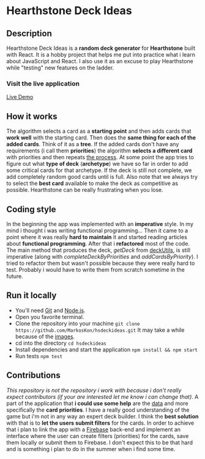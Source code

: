 # Hearthstone Deck Ideas

## Description
Hearthstone Deck Ideas is a **random deck generator** for **Hearthstone** built with React. It is a hobby project that helps me put into practice what i learn about JavaScript and React. I also use it as an excuse to play Hearthstone while "testing" new features on the ladder.

### Visit the live application
[Live Demo](https://hsdeckideas.netlify.com)

## How it works
The algorithm selects a card as a **starting point** and then adds cards that **work well** with the starting card. Then does the **same thing for each of the added cards**. Think of it as a **tree**. If the added cards don't have any requirements (i call them **priorities**) the algorithm **selects a different card** with priorities and then repeats [the process](https://en.wikipedia.org/wiki/Philadelphia_76ers#2013%E2%80%93present:_The_Process_era). At some point the app tries to figure out what **type of deck** (**archetype**) we have so far in order to add  some critical cards for that archetype. If the deck is still not complete, we add completely random good cards until is full. Also note that we always try to select the **best card** available to make the deck as competitive as possible. Hearthstone can be really frustrating when you lose.

## Coding style
In the beginning the app was implemented with an **imperative** style. In my mind i thought i was writing functional programming... Then it came to a point where it was really **hard to maintain** it and started reading articles about **functional programming**. After that i **refactored** most of the code. The main method that produces the deck, *getDeck* from [deckUtils](https://github.com/MarkosKon/hsdeckideas/blob/master/src/utils/deckUtils.js), is still imperative (along with *completeDeckByPriorities* and *addCardsByPriority*). I tried to refactor them but wasn't possible because they were really hard to test. Probably i would have to write them from scratch sometime in the future.  

## Run it locally
* You'll need [Git](https://git-scm.com/downloads) and [Node.js](https://nodejs.org/en/download/).
* Open you favorite terminal.
* Clone the repository into your machine `git clone https://github.com/MarkosKon/hsdeckideas.git` It may take a while because of the [images](https://github.com/MarkosKon/hsdeckideas/tree/master/public/resources/images).
* cd into the directory `cd hsdeckideas`
* Install dependencies and start the application `npm install && npm start`
* Run tests `npm test`

## Contributions
*This repository is not the repository i work with because i don't really expect contributors (if your are interested let me know i can change that)*. A part of the application that **i could use some help** are the [data](https://github.com/MarkosKon/hsdeckideas/blob/master/public/resources/data/data.json) and more specifically the **card priorities**. I have a really good understanding of the game but i'm not in any way an expert deck builder. I think the **best solution** with that is to **let the users submit filters** for the cards. In order to achieve that i plan to link the app with a [Firebase](https://firebase.google.com/) back-end and implement an interface where the user can create filters (priorities) for the cards, save them locally or submit them to Firebase. I don't expect this to be that hard and is something i plan to do in the summer when i find some time.    

